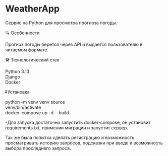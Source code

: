 # WeatherApp
Сервис на Python для просмотра прогноза погоды.

🔍 Особенности

Прогноз погоды берется через API и выдается пользователю в читаемом формате.

🛠 Технологический стек

Python 3.13  
Django  
Docker  

⏬Установка

python -m venv venv source  
venv/bin/activate  
docker-compose up -d --build  

-Для запуска достаточно запустить docker-compose, он установит requirements.txt, примении миграции и запустит сервер.

Так же была попытка сделать регистрацию и возможность просматривать историю запросов, подсказки при вводе и возможность выбора проследнего запроса.

